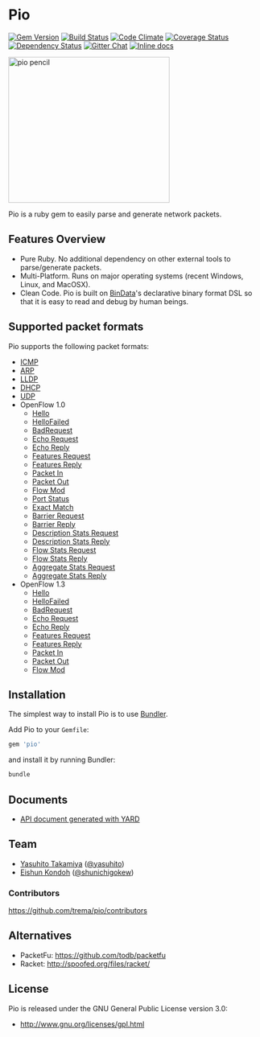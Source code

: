 # Pio

<a href='https://rubygems.org/gems/pio'><img src='http://img.shields.io/gem/v/pio.svg?style=flat' alt='Gem Version' /></a>
<a href='https://travis-ci.org/trema/pio'><img src='http://img.shields.io/travis/trema/pio/develop.svg?style=flat' alt='Build Status' /></a>
<a href='https://codeclimate.com/github/trema/pio'><img src='http://img.shields.io/codeclimate/github/trema/pio.svg?style=flat' alt='Code Climate' /></a>
<a href='https://coveralls.io/r/trema/pio?branch=develop'><img src='http://img.shields.io/coveralls/trema/pio/develop.svg?style=flat' alt='Coverage Status' /></a>
<a href='https://gemnasium.com/trema/pio'><img src='http://img.shields.io/gemnasium/trema/pio.svg?style=flat' alt='Dependency Status' /></a>
<a href='https://gitter.im/trema/pio'><img src='https://badges.gitter.im/Join Chat.svg?style=flat' alt='Gitter Chat' /></a>
<a href="http://inch-pages.github.io/github/trema/pio"><img src="http://inch-pages.github.io/github/trema/pio.svg" alt="Inline docs"></a>

<a href="http://www.flickr.com/photos/mongogushi/4226014070/" title="pio pencil by mongo gushi, on Flickr"><img src="http://farm5.staticflickr.com/4022/4226014070_cdeb7c1e5d_n.jpg" width="320" height="290" alt="pio pencil"></a>

Pio is a ruby gem to easily parse and generate network packets.

## Features Overview

- Pure Ruby. No additional dependency on other external tools to
  parse/generate packets.
- Multi-Platform. Runs on major operating systems (recent Windows,
  Linux, and MacOSX).
- Clean Code. Pio is built on
  [BinData](https://github.com/dmendel/bindata)'s declarative binary
  format DSL so that it is easy to read and debug by human beings.

## Supported packet formats

Pio supports the following packet formats:

- [ICMP](https://relishapp.com/trema/pio/docs/pio-icmp)
- [ARP](https://relishapp.com/trema/pio/docs/pio-arp)
- [LLDP](https://relishapp.com/trema/pio/docs/pio-lldp)
- [DHCP](https://relishapp.com/trema/pio/docs/pio-dhcp)
- [UDP](https://relishapp.com/trema/pio/docs/pio-udp)
- OpenFlow 1.0
  - [Hello](https://relishapp.com/trema/pio/docs/open-flow10/pio-hello)
  - [HelloFailed](https://relishapp.com/trema/pio/docs/open-flow10/pio-error-hellofailed)
  - [BadRequest](https://relishapp.com/trema/pio/docs/open-flow10/pio-error-badrequest)
  - [Echo Request](https://relishapp.com/trema/pio/docs/open-flow10/pio-echo-request)
  - [Echo Reply](https://relishapp.com/trema/pio/docs/open-flow10/pio-echo-reply)
  - [Features Request](https://relishapp.com/trema/pio/docs/open-flow10/pio-features-request)
  - [Features Reply](https://relishapp.com/trema/pio/docs/open-flow10/pio-features-reply)
  - [Packet In](https://relishapp.com/trema/pio/docs/open-flow10/pio-packetin)
  - [Packet Out](https://relishapp.com/trema/pio/docs/open-flow10/pio-packetout)
  - [Flow Mod](https://relishapp.com/trema/pio/docs/open-flow10/pio-flowmod)
  - [Port Status](https://relishapp.com/trema/pio/docs/open-flow10/pio-portstatus)
  - [Exact Match](https://relishapp.com/trema/pio/docs/open-flow10/pio-exactmatch)
  - [Barrier Request](https://relishapp.com/trema/pio/docs/open-flow10/pio-barrier-request)
  - [Barrier Reply](https://relishapp.com/trema/pio/docs/open-flow10/pio-barrier-reply)
  - [Description Stats Request](https://relishapp.com/trema/pio/docs/open-flow10/pio-descriptionstats-request)
  - [Description Stats Reply](https://relishapp.com/trema/pio/docs/open-flow10/pio-descriptionstats-reply)
  - [Flow Stats Request](https://relishapp.com/trema/pio/docs/open-flow10/pio-flowstats-request)
  - [Flow Stats Reply](https://relishapp.com/trema/pio/docs/open-flow10/pio-flowstats-reply)
  - [Aggregate Stats Request](https://relishapp.com/trema/pio/docs/open-flow10/pio-aggregatestats-request)
  - [Aggregate Stats Reply](https://relishapp.com/trema/pio/docs/open-flow10/pio-aggregatestats-reply)
- OpenFlow 1.3
  - [Hello](https://relishapp.com/trema/pio/docs/open-flow13/pio-hello)
  - [HelloFailed](https://relishapp.com/trema/pio/docs/open-flow13/pio-error-hellofailed)
  - [BadRequest](https://relishapp.com/trema/pio/docs/open-flow13/pio-error-badrequest)
  - [Echo Request](https://relishapp.com/trema/pio/docs/open-flow13/pio-echo-request)
  - [Echo Reply](https://relishapp.com/trema/pio/docs/open-flow13/pio-echo-reply)
  - [Features Request](https://relishapp.com/trema/pio/docs/open-flow13/pio-features-request)
  - [Features Reply](https://relishapp.com/trema/pio/docs/open-flow13/pio-features-reply)
  - [Packet In](https://relishapp.com/trema/pio/docs/open-flow13/pio-packetin)
  - [Packet Out](https://relishapp.com/trema/pio/docs/open-flow13/pio-packetout)
  - [Flow Mod](https://relishapp.com/trema/pio/docs/open-flow13/pio-flowmod)

## Installation

The simplest way to install Pio is to use [Bundler](http://gembundler.com/).

Add Pio to your `Gemfile`:

```ruby
gem 'pio'
```

and install it by running Bundler:

```bash
bundle
```

## Documents

- [API document generated with YARD](http://rubydoc.info/github/trema/pio/frames/file/README.md)

## Team

- [Yasuhito Takamiya](https://github.com/yasuhito) ([@yasuhito](https://twitter.com/yasuhito))
- [Eishun Kondoh](https://github.com/shun159) ([@shunichigokew](https://twitter.com/shunichigokew))

### Contributors

<https://github.com/trema/pio/contributors>

## Alternatives

- PacketFu: <https://github.com/todb/packetfu>
- Racket: <http://spoofed.org/files/racket/>

## License

Pio is released under the GNU General Public License version 3.0:

- <http://www.gnu.org/licenses/gpl.html>
